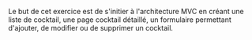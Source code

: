 
Le but de cet exercice est de s'initier à l'architecture MVC en créant une liste de cocktail, une page cocktail détaillé, un formulaire permettant d'ajouter, de modifier ou de supprimer un cocktail.

